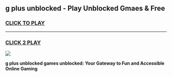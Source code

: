 
## g plus unblocked - Play Unblocked Gmaes & Free
<h3>
<a href="https://news.freeplayer.one?title=g_plus_unblocked&ref=16F">CLICK TO PLAY</a></h3>
<hr>

<h3>
<a href="https://news.freeplayer.one?title=g_plus_unblocked&ref=16F">CLICK 2 PLAY</a>
  
</h3>

<a href="https://news.freeplayer.one?title=g_plus_unblocked&ref=16F/"><img src="https://clearcache.store/games.png"></a>


**g plus unblocked games unblocked: Your Gateway to Fun and Accessible Online Gaming**
